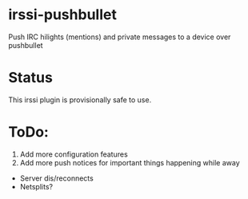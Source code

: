 # irssi-pushbullet
Push IRC hilights (mentions) and private messages to a device over pushbullet

# Status
This irssi plugin is provisionally safe to use.

# ToDo:
1. Add more configuration features
2. Add more push notices for important things happening while away
  * Server dis/reconnects
  * Netsplits?
